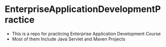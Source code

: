 # EnterpriseApplicationDevelopmentPractice
- This is a repo for practicing Enterprise Application Development Course
- Most of them Include Java Servlet and Maven Projects
